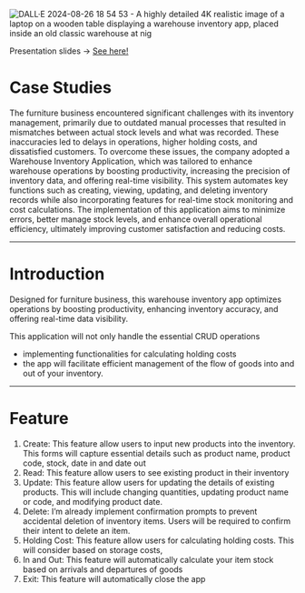 ![DALL·E 2024-08-26 18 54 53 - A highly detailed 4K realistic image of a laptop on a wooden table displaying a warehouse inventory app, placed inside an old classic warehouse at nig](https://github.com/user-attachments/assets/9cff1198-deb7-49c4-b65d-89c97e4b1e2b)

Presentation slides  -> [See here!](https://drive.google.com/file/d/1m33KeL9re4qX1vtwV35yQbJJmiahgwm1/view?usp=sharing)
  
# Case Studies

The furniture business encountered significant challenges with its inventory management, primarily due to outdated manual processes that resulted in mismatches between actual stock levels and what was recorded. These inaccuracies led to delays in operations, higher holding costs, and dissatisfied customers. To overcome these issues, the company adopted a Warehouse Inventory Application, which was tailored to enhance warehouse operations by boosting productivity, increasing the precision of inventory data, and offering real-time visibility. This system automates key functions such as creating, viewing, updating, and deleting inventory records while also incorporating features for real-time stock monitoring and cost calculations. The implementation of this application aims to minimize errors, better manage stock levels, and enhance overall operational efficiency, ultimately improving customer satisfaction and reducing costs.

---

# Introduction

Designed for furniture business, this warehouse inventory app optimizes operations by boosting productivity, enhancing inventory accuracy, and offering real-time data visibility.

This application will not only handle the essential CRUD operations

- implementing functionalities for calculating holding costs
- the app will facilitate efficient management of the flow of goods into and out of your inventory.

---

# Feature

1. Create: This feature allow users to input new products into the inventory. This forms will capture essential details such as product name, product code, stock, date in and date out
2. Read: This feature allow users to see existing product in their inventory
3. Update: This feature allow users for updating the details of existing products. This will include changing quantities, updating product name or code, and modifying product date.
4. Delete: I’m already implement confirmation prompts to prevent accidental deletion of inventory items. Users will be required to confirm their intent to delete an item.
5. Holding Cost: This feature allow users for calculating holding costs. This will consider based on storage costs,
6. In and Out: This feature will automatically calculate your item stock based on arrivals and departures of goods
7. Exit: This feature will automatically close the app
